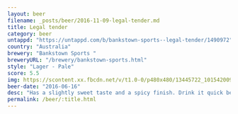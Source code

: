 ```yaml
---
layout: beer
filename: _posts/beer/2016-11-09-legal-tender.md
title: Legal tender
category: beer
untappd: "https://untappd.com/b/bankstown-sports--legal-tender/1490972"
country: "Australia"
brewery: "Bankstown Sports "
breweryURL: "/brewery/bankstown-sports.html"
style: "Lager - Pale"
score: 5.5
img: https://scontent.xx.fbcdn.net/v/t1.0-0/p480x480/13445722_10154200939418745_7912390867396221069_n.jpg?_nc_cat=109&_nc_oc=AQmmdC0qd3Jz-YB2fvvLNYMArjUYBEBiBGzTHltnI9WeTUSafdEsk7n6lpalo-yn9rE&_nc_ht=scontent.xx&oh=e734bc61fa637c4b73ed7d43d2924869&oe=5DBA0BDD
beer-date: "2016-06-16"
desc: "Has a slightly sweet taste and a spicy finish. Drink it quick before it gets warm"
permalink: /beer/:title.html
---
```

